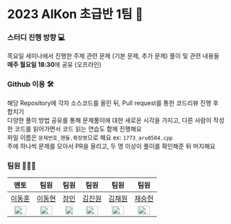 # 2023 AlKon 초급반 1팀 🎈

### 스터디 진행 방향 💻
목요일 세미나에서 진행한 주제 관련 문제 (기본 문제, 추가 문제) 풀이 및 관련 내용들 **매주 월요일 18:30**에 공유 (오프라인)

### Github 이용 🛠
해당 Repository에 각자 소스코드를 올린 뒤, Pull request를 통한 코드리뷰 진행 후 합치기  
다양한 풀이 방법 공유를 통해 문제풀이에 대한 새로운 시각을 가지고, 다른 사람이 작성한 코드를 읽어가면서 코드 읽는 연습도 함께 진행해요  
파일 이름은 `문제번호_핸들.확장명`으로 해요 ex: `1773_aru0504.cpp`  
주에 하나씩 문제를 모아서 PR을 올리고, 두 명 이상이 풀이를 확인해준 뒤 머지해요

### 팀원 👩‍👦‍👦
|멘토|팀원|팀원|팀원|팀원|팀원|
| :-: | :-: | :-: | :-: | :-: | :-: |
|[이동훈](https://github.com/donghoony)|[이동현](https://github.com/dhleekonkuk)|[장민](https://github.com/research-mini)|[김진원](https://github.com/jinwon0988)|[김채원](https://github.com/0dimen)|[채승헌](https://github.com/massai-king)|
|<a target="_blank" href="https://solved.ac/profile/aru0504"><img src="http://mazassumnida.wtf/api/mini/generate_badge?boj=aru0504" width=80%></a>|<a target="_blank" href="https://solved.ac/profile/dhlee0908"><img src="http://mazassumnida.wtf/api/mini/generate_badge?boj=dhlee0908" width=80%></a>|<a target="_blank" href="https://solved.ac/profile/minimi03"><img src="http://mazassumnida.wtf/api/mini/generate_badge?boj=minimi03" width=80%></a>|<a target="_blank" href="https://solved.ac/profile/jinwon0988"><img src="http://mazassumnida.wtf/api/mini/generate_badge?boj=jinwon0988" width=80%></a>|<a target="_blank" href="https://solved.ac/profile/dimens"><img src="http://mazassumnida.wtf/api/mini/generate_badge?boj=dimens" width=80%></a>|<a target="_blank" href="https://solved.ac/profile/chaesh08"><img src="http://mazassumnida.wtf/api/mini/generate_badge?boj=chaesh08" width=80%></a>
